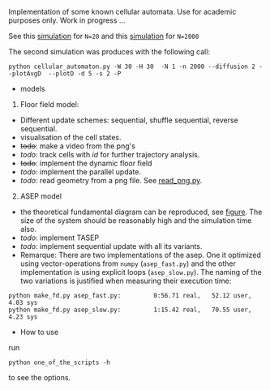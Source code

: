 Implementation of some known cellular automata. Use for academic purposes only.
Work in progress ...

See this [simulation](https://www.youtube.com/watch?v=xyU8jfzUxNg&feature=youtu.be) for `N=20` 
and this [simulation](https://youtu.be/fD4l9P24J1k) for `N=2000`

The second simulation was produces with the following call:

```
python cellular_automaton.py -W 30 -H 30  -N 1 -n 2000 --diffusion 2 --plotAvgD  --plotD -d 5 -s 2 -P
```



* models

1. Floor field model:
  - Different update schemes: sequential, shuffle sequential, reverse sequential.
  - visualisation of the cell states.
  - ~~todo~~: make a video from the png's
  - *todo*: track cells with _id_ for further trajectory analysis.
  - ~~todo~~: implement the dynamic floor field
  - *todo*: implement the parallel update.
  - *todo*: read geometry from a png file. See [read_png.py](geometry/read_png.py).
2. ASEP model
  - the theoretical fundamental diagram can be reproduced, see [figure](figs/asep_fd.png). The size of the system should be reasonably high and the simulation time also.
  - *todo*: implement TASEP
  - *todo*: implement sequential update with all its variants.
  - Remarque: There are two implementations of the asep. One it optimized using vector-operations from `numpy` (`asep_fast.py`) and the other implementation is using explicit loops (`asep_slow.py`). The naming of the two variations is justified when measuring their execution time:
  ```
  python make_fd.py asep_fast.py:         0:56.71 real,   52.12 user,     4.03 sys
  python make_fd.py asep_slow.py:         1:15.42 real,   70.55 user,     4.23 sys
  ```



* How to use

run

```
python one_of_the_scripts -h
``` 

to see the options.
